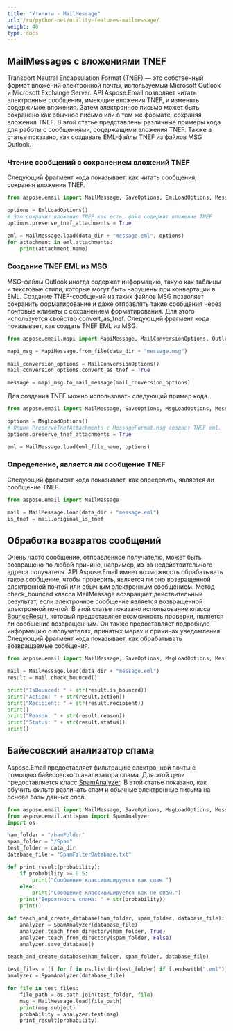 ```yaml
---
title: "Утилиты - MailMessage"
url: /ru/python-net/utility-features-mailmessage/
weight: 40
type: docs
---
```



## **MailMessages с вложениями TNEF**
Transport Neutral Encapsulation Format (TNEF) — это собственный формат вложений электронной почты, используемый Microsoft Outlook и Microsoft Exchange Server. API Aspose.Email позволяет читать электронные сообщения, имеющие вложения TNEF, и изменять содержимое вложения. Затем электронное письмо может быть сохранено как обычное письмо или в том же формате, сохраняя вложения TNEF. В этой статье представлены различные примеры кода для работы с сообщениями, содержащими вложения TNEF. Также в статье показано, как создавать EML-файлы TNEF из файлов MSG Outlook.
### **Чтение сообщений с сохранением вложений TNEF**
Следующий фрагмент кода показывает, как читать сообщения, сохраняя вложения TNEF.

```py
from aspose.email import MailMessage, SaveOptions, EmlLoadOptions, MessageFormat, FileCompatibilityMode

options = EmlLoadOptions()
# Это сохранит вложение TNEF как есть, файл содержит вложение TNEF
options.preserve_tnef_attachments = True

eml = MailMessage.load(data_dir + "message.eml", options)
for attachment in eml.attachments:
    print(attachment.name)
```

### **Создание TNEF EML из MSG**
MSG-файлы Outlook иногда содержат информацию, такую как таблицы и текстовые стили, которые могут быть нарушены при конвертации в EML. Создание TNEF-сообщений из таких файлов MSG позволяет сохранить форматирование и даже отправлять такие сообщения через почтовые клиенты с сохранением форматирования. Для этого используется свойство convert_as_tnef. Следующий фрагмент кода показывает, как создать TNEF EML из MSG.

```py
from aspose.email.mapi import MapiMessage, MailConversionOptions, OutlookMessageFormat

mapi_msg = MapiMessage.from_file(data_dir + "message.msg")

mail_conversion_options = MailConversionOptions()
mail_conversion_options.convert_as_tnef = True

message = mapi_msg.to_mail_message(mail_conversion_options)
```

Для создания TNEF можно использовать следующий пример кода.

```py
from aspose.email import MailMessage, SaveOptions, MsgLoadOptions, MessageFormat, FileCompatibilityMode

options = MsgLoadOptions()
# Опция PreserveTnefAttachments с MessageFormat.Msg создаст TNEF eml.
options.preserve_tnef_attachments = True

eml = MailMessage.load(eml_file_name, options)
```
### **Определение, является ли сообщение TNEF**
Следующий фрагмент кода показывает, как определить, является ли сообщение TNEF.

```py
from aspose.email import MailMessage

mail = MailMessage.load(data_dir + "message.eml")
is_tnef = mail.original_is_tnef
```
## **Обработка возвратов сообщений**
Очень часто сообщение, отправленное получателю, может быть возвращено по любой причине, например, из-за недействительного адреса получателя. API Aspose.Email имеет возможность обрабатывать такое сообщение, чтобы проверить, является ли оно возвращенной электронной почтой или обычным электронным сообщением. Метод check_bounced класса MailMessage возвращает действительный результат, если электронное сообщение является возвращенной электронной почтой. В этой статье показано использование класса [BounceResult](https://reference.aspose.com/email/python-net/aspose.email.bounce/bounceresult/), который предоставляет возможность проверки, является ли сообщение возвращенным. Он также предоставляет подробную информацию о получателях, принятых мерах и причинах уведомления. Следующий фрагмент кода показывает, как обрабатывать возвращаемые сообщения.

```py
from aspose.email import MailMessage, SaveOptions, MsgLoadOptions, MessageFormat, FileCompatibilityMode

mail = MailMessage.load(data_dir + "message.eml")
result = mail.check_bounced()

print("IsBounced: " + str(result.is_bounced))
print("Action: " + str(result.action))
print("Recipient: " + str(result.recipient))
print()
print("Reason: " + str(result.reason))
print("Status: " + str(result.status))
print()
```
## **Байесовский анализатор спама**
Aspose.Email предоставляет фильтрацию электронной почты с помощью байесовского анализатора спама. Для этой цели предоставляется класс [SpamAnalyzer](http://www.aspose.com/api/net/email/aspose.email.antispam/spamanalyzer). В этой статье показано, как обучить фильтр различать спам и обычные электронные письма на основе базы данных слов.

```py
from aspose.email import MailMessage, SaveOptions, MsgLoadOptions, MessageFormat, FileCompatibilityMode
from aspose.email.antispam import SpamAnalyzer
import os

ham_folder = "/hamFolder"
spam_folder = "/Spam"
test_folder = data_dir
database_file = "SpamFilterDatabase.txt"

def print_result(probability):
    if probability >= 0.5:
        print("Сообщение классифицируется как спам.")
    else:
        print("Сообщение классифицируется как не спам.")
    print("Вероятность спама: " + str(probability))
    print()

def teach_and_create_database(ham_folder, spam_folder, database_file):
    analyzer = SpamAnalyzer(database_file)
    analyzer.teach_from_directory(ham_folder, True)
    analyzer.teach_from_directory(spam_folder, False)
    analyzer.save_database()

teach_and_create_database(ham_folder, spam_folder, database_file)

test_files = [f for f in os.listdir(test_folder) if f.endswith(".eml")]
analyzer = SpamAnalyzer(database_file)

for file in test_files:
    file_path = os.path.join(test_folder, file)
    msg = MailMessage.load(file_path)
    print(msg.subject)
    probability = analyzer.test(msg)
    print_result(probability)
```